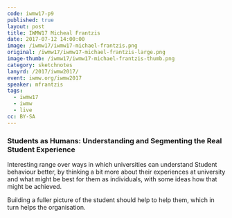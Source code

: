 ```yaml
---
code: iwmw17-p9
published: true
layout: post
title: IWMW17 Micheal Frantzis
date: 2017-07-12 14:00:00
image: /iwmw17/iwmw17-michael-frantzis.png
original: /iwmw17/iwmw17-michael-frantzis-large.png
image-thumb: /iwmw17/iwmw17-michael-frantzis-thumb.png
category: sketchnotes
lanyrd: /2017/iwmw2017/
event: iwmw.org/iwmw2017
speaker: mfrantzis
tags:
  - iwmw17
  - iwmw
  - live
cc: BY-SA
---
```


### Students as Humans: Understanding and Segmenting the Real Student Experience

Interesting range over ways in which universities can understand Student behaviour better, by thinking a bit more about their experiences at university and what might be best for them as individuals, with some ideas how that might be achieved.

Building a fuller picture of the student should help to help them, which in turn helps the organisation.
